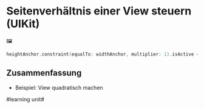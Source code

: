 # Seitenverhältnis einer View steuern (UIKit)
🖼️

```swift
heightAnchor.constraint(equalTo: widthAnchor, multiplier: 1).isActive = true
```

## Zusammenfassung
- Beispiel: View quadratisch machen

#learning unit#